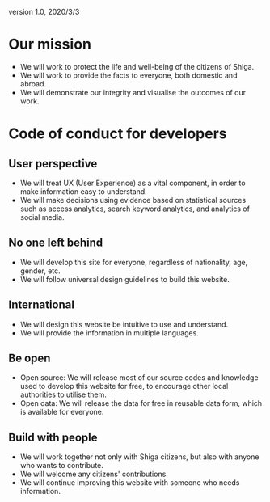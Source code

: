 version 1.0, 2020/3/3
# Our mission

* We will work to protect the life and well-being of the citizens of Shiga.
* We will work to provide the facts to everyone, both domestic and abroad.
* We will demonstrate our integrity and visualise the outcomes of our work.

# Code of conduct for developers

## User perspective

* We will treat UX (User Experience) as a vital component, in order to make information easy to understand.
* We will make decisions using evidence based on statistical sources such as access analytics, search keyword analytics, and analytics of social media.

## No one left behind

* We will develop this site for everyone, regardless of nationality, age, gender, etc.
* We will follow universal design guidelines to build this website.

## International

* We will design this website be intuitive to use and understand.
* We will provide the information in multiple languages.

## Be open

* Open source: We will release most of our source codes and knowledge used to develop this website for free, to encourage other local authorities to utilise them.
* Open data: We will release the data for free in reusable data form, which is available for everyone.

## Build with people

* We will work together not only with Shiga citizens, but also with anyone who wants to contribute.
* We will welcome any citizens' contributions.
* We will continue improving this website with someone who needs information.
